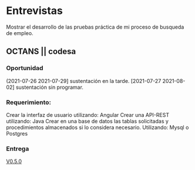 # Entrevistas
Mostrar el desarrollo de las pruebas práctica de mi proceso de busqueda de empleo.

## OCTANS || codesa

### Oportunidad
(2021-07-26  2021-07-29] sustentación en la tarde.
[2021-07-27  2021-08-02] sustentación sin programar.

### Requerimiento:
Crear la interfaz de usuario utilizando: Angular
Crear una API-REST utilizando: Java
Crear en una base de datos las tablas solicitadas y procedimientos almacenados si lo considera necesario. Utilizando: Mysql o Postgres

### Entrega
[V0.5.0](https://github.com/juanmanuelgg/Entrevistas/releases/tag/V0.5.0)
